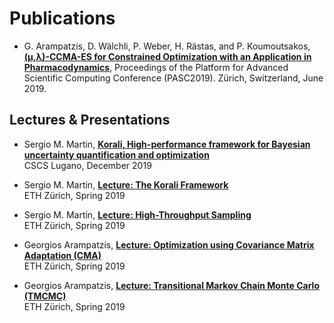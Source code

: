 # Publications

+ G. Arampatzis, D. Wälchli, P. Weber, H. Rästas, and P. Koumoutsakos, [**(μ,λ)-CCMA-ES for Constrained Optimization with an Application in Pharmacodynamics**](https://doi.org/10.1145/3324989.3325725), Proceedings of the Platform for Advanced Scientific Computing Conference (PASC2019). Zürich, Switzerland, June 2019.

## Lectures & Presentations

+ Sergio M. Martin, [**Korali, High-performance framework for Bayesian uncertainty quantification and optimization**](https://www.cse-lab.ethz.ch/wp-content/uploads/2019/12/Korali-Talk-CSCS-Lugano-13-12-2019.pdf) <br>
CSCS Lugano, December 2019

+ Sergio M. Martin, [**Lecture: The Korali Framework**](https://www.cse-lab.ethz.ch/wp-content/uploads/2019/03/hpcse2-19_Lecture_Korali.pdf.pdf) <br>
ETH Zürich, Spring 2019

+ Sergio M. Martin, [**Lecture: High-Throughput Sampling**](https://www.cse-lab.ethz.ch/wp-content/uploads/2019/04/hpcse2-19_Lecture_UPC.pdf) <br>
ETH Zürich, Spring 2019 

+ Georgios Arampatzis, [**Lecture: Optimization using Covariance Matrix Adaptation (CMA)**](https://www.cse-lab.ethz.ch/wp-content/uploads/2019/03/hpcse2-19_cmaes.pdf) <br>
ETH Zürich, Spring 2019 

+ Georgios Arampatzis, [**Lecture: Transitional Markov Chain Monte Carlo (TMCMC)**](https://www.cse-lab.ethz.ch/wp-content/uploads/2019/03/hpcse2-19_tmcmc.pdf) <br>
ETH Zürich, Spring 2019 
